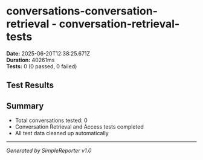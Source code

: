 # conversations-conversation-retrieval - conversation-retrieval-tests

**Date:** 2025-06-20T12:38:25.671Z  
**Duration:** 40261ms  
**Tests:** 0 (0 passed, 0 failed)

## Test Results



## Summary

- Total conversations tested: 0
- Conversation Retrieval and Access tests completed
- All test data cleaned up automatically

---
*Generated by SimpleReporter v1.0*
